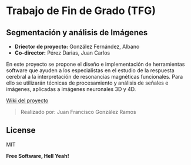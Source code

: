 Trabajo de Fin de Grado (TFG)
=========


Segmentación y análisis de Imágenes
----

  - **Driector de proyecto:** González Fernández, Albano
  - **Co-director:**  Pérez Darias, Juan Carlos

En este proyecto se propone el diseño e implementación de herramientas software que ayuden a los especialistas en el estudio de la respuesta cerebral a la interpretación de resonancias magnéticas funcionales. Para ello se utilizarán técnicas de procesamiento y análisis de señales e imágenes, aplicadas a imágenes neuronales 3D y 4D.  

[Wiki del proyecto](https://github.com/juanFGR/TFG-SyAI/wiki)

> Realizado por: Juan Francisco González Ramos

License
----

MIT


**Free Software, Hell Yeah!**

